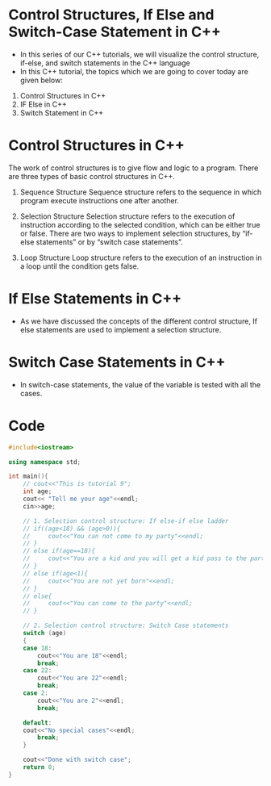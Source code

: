 # Control Structures, If Else and Switch-Case Statement in C++
- In this series of our C++ tutorials, we will visualize the control structure, if-else, and switch statements in the C++ language
- In this C++ tutorial, the topics which we are going to cover today are given below:

1. Control Structures in C++
2. IF Else in C++
3. Switch Statement in C++
# Control Structures in C++
The work of control structures is to give flow and logic to a program. There are three types of basic control structures in C++.

1. Sequence Structure
Sequence structure refers to the sequence in which program execute instructions one after another.

2. Selection Structure
Selection structure refers to the execution of instruction according to the selected condition, which can be either true or false. There are two ways to implement selection structures, by “if-else statements” or by “switch case statements”.

3. Loop Structure
Loop structure refers to the execution of an instruction in a loop until the condition gets false.
# If Else Statements in C++
- As we have discussed the concepts of the different control structure, If else statements are used to implement a selection structure.

# Switch Case Statements in C++
- In switch-case statements, the value of the variable is tested with all the cases.
# Code
```cpp
#include<iostream>

using namespace std;

int main(){
    // cout<<"This is tutorial 9";
    int age;
    cout<< "Tell me your age"<<endl;
    cin>>age;

    // 1. Selection control structure: If else-if else ladder
    // if((age<18) && (age>0)){
    //     cout<<"You can not come to my party"<<endl;
    // }
    // else if(age==18){
    //     cout<<"You are a kid and you will get a kid pass to the party"<<endl;
    // }
    // else if(age<1){
    //     cout<<"You are not yet born"<<endl;
    // }
    // else{
    //     cout<<"You can come to the party"<<endl;
    // }

    // 2. Selection control structure: Switch Case statements
    switch (age)
    {
    case 18: 
        cout<<"You are 18"<<endl;
        break;
    case 22: 
        cout<<"You are 22"<<endl;
        break;
    case 2: 
        cout<<"You are 2"<<endl;
        break;

    default:
    cout<<"No special cases"<<endl;
        break;
    }

    cout<<"Done with switch case";
    return 0;
}
```
